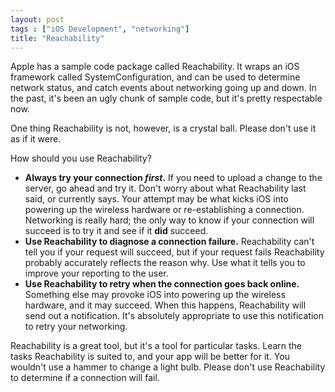 ```yaml
---
layout: post
tags : ["iOS Development", "networking"]
title: "Reachability"
---
```

Apple has a sample code package called Reachability. It wraps an iOS framework called SystemConfiguration, and can be used to determine network status, and catch events about networking going up and down. In the past, it's been an ugly chunk of sample code, but it's pretty respectable now.

One thing Reachability is not, however, is a crystal ball. Please don't use it as if it were.

How should you use Reachability?

- **Always try your connection *first*.** If you need to upload a change to the server, go ahead and try it. Don't worry about what Reachability last said, or currently says. Your attempt may be what kicks iOS into powering up the wireless hardware or re-establishing a connection. Networking is really hard; the only way to know if your connection will succeed is to try it and see if it **did** succeed.
- **Use Reachability to diagnose a connection failure.** Reachability can't tell you if your request will succeed, but if your request fails Reachability probably accurately reflects the reason why. Use what it tells you to improve your reporting to the user.
- **Use Reachability to retry when the connection goes back online.** Something else may provoke iOS into powering up the wireless hardware, and it may succeed. When this happens, Reachability will send out a notification. It's absolutely appropriate to use this notification to retry your networking.

Reachability is a great tool, but it's a tool for particular tasks. Learn the tasks Reachability is suited to, and your app will be better for it. You wouldn't use a hammer to change a light bulb. Please don't use Reachability to determine if a connection will fail.